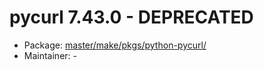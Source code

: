 # pycurl 7.43.0 - DEPRECATED
  - Package: [master/make/pkgs/python-pycurl/](https://github.com/Freetz-NG/freetz-ng/tree/master/make/pkgs/python-pycurl/)
  - Maintainer: -


